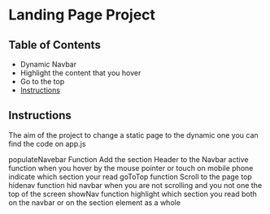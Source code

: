 # Landing Page Project

## Table of Contents
* Dynamic Navbar
* Highlight the content that you hover 
* Go to the top
* [Instructions](#instructions)

## Instructions

The aim of the project to change a static page to the dynamic one you can find the code on app.js

populateNavebar Function 
		Add the section Header to the Navbar 
active function 
            when you hover by the mouse pointer or touch on mobile phone indicate which section your read 
goToTop function 
		Scroll to the page top
hidenav function
	hid navbar when you are not scrolling and you not one the top of the screen
showNav function
    highlight which section you read both on the navbar or on the section element as a whole


